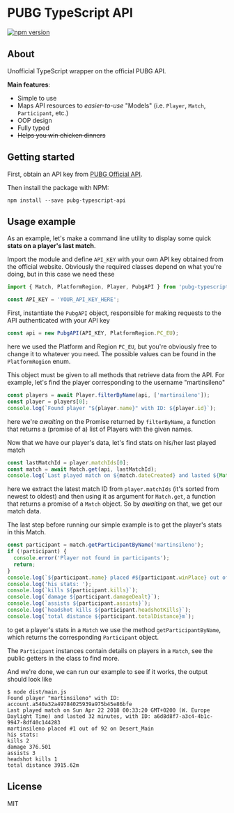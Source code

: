 
# PUBG TypeScript API
[![npm version](https://badge.fury.io/js/pubg-typescript-api.svg)](https://www.npmjs.com/package/pubg-typescript-api)

## About
Unofficial TypeScript wrapper on the official PUBG API.

**Main features**:

- Simple to use
- Maps API resources to *easier-to-use* "Models" (i.e. `Player`, `Match`, `Participant`, etc.)
- OOP design
- Fully typed
- ~~Helps you win chicken dinners~~

## Getting started

First, obtain an API key from [PUBG Official API](https://developer.playbattlegrounds.com/).

Then install the package with NPM:
```
npm install --save pubg-typescript-api
```

## Usage example

As an example, let's make a command line utility to display some quick **stats on a player's last match**.

Import the module and define `API_KEY` with your own API key obtained from the official website.
Obviously the required classes depend on what you're doing, but in this case we need these

```typescript
import { Match, PlatformRegion, Player, PubgAPI } from 'pubg-typescript-api';

const API_KEY = 'YOUR_API_KEY_HERE';
```

First, instantiate the `PubgAPI` object, responsible for making requests to the API authenticated with your API key

```typescript
const api = new PubgAPI(API_KEY, PlatformRegion.PC_EU);
```

here we used the Platform and Region `PC_EU`, but you're obviously free to change it to whatever you need. The possible values can be found in the `PlatformRegion` enum.

This object must be given to all methods that retrieve data from the API. For example, let's find the player corresponding to the username "martinsileno"

```typescript
const players = await Player.filterByName(api, ['martinsileno']);
const player = players[0];
console.log(`Found player "${player.name}" with ID: ${player.id}`);
```

here we're *awaiting* on the Promise returned by `filterByName`, a function that returns a (promise of a) list of Players with the given names.

Now that we have our player's data, let's find stats on his/her last played match

```typescript
const lastMatchId = player.matchIds[0];
const match = await Match.get(api, lastMatchId);
console.log(`Last played match on ${match.dateCreated} and lasted ${Math.round(match.duration / 60)} minutes, with ID: ${match.id}`);
```

here we extract the latest match ID from `player.matchIds` (it's sorted from newest to oldest) and then using it as argument for `Match.get`, a function that returns a promise of a `Match` object. So by *awaiting* on that, we get our match data.

The last step before running our simple example is to get the player's stats in this Match.

```typescript
const participant = match.getParticipantByName('martinsileno');
if (!participant) {
  console.error('Player not found in participants');
  return;
}
console.log(`${participant.name} placed #${participant.winPlace} out of ${match.participants.length} on ${match.map}`);
console.log('his stats: ');
console.log(`kills ${participant.kills}`);
console.log(`damage ${participant.damageDealt}`);
console.log(`assists ${participant.assists}`);
console.log(`headshot kills ${participant.headshotKills}`);
console.log(`total distance ${participant.totalDistance}m`);
```

to get a player's stats in a `Match` we use the method `getParticipantByName`, which returns the corresponding `Participant` object.

The `Participant` instances contain details on players in a `Match`, see the public getters in the class to find more.

And we're done, we can run our example to see if it works, the output should look like

```
$ node dist/main.js
Found player "martinsileno" with ID: account.a540a32a49784025939a975b45e86bfe
Last played match on Sun Apr 22 2018 00:33:20 GMT+0200 (W. Europe Daylight Time) and lasted 32 minutes, with ID: a6d8d8f7-a3c4-4b1c-9947-8df40c144283
martinsileno placed #1 out of 92 on Desert_Main
his stats:
kills 2
damage 376.501
assists 3
headshot kills 1
total distance 3915.62m
```

## License

MIT
